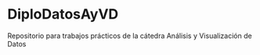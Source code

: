 # DiploDatosAyVD
Repositorio para trabajos prácticos de la cátedra Análisis y Visualización de Datos
